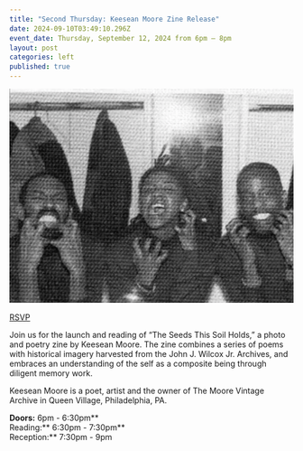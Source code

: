 ```yaml
---
title: "Second Thursday: Keesean Moore Zine Release"
date: 2024-09-10T03:49:10.296Z
event_date: Thursday, September 12, 2024 from 6pm – 8pm
layout: post
categories: left
published: true
---
```

![](/assets/img/screen-shot-2024-09-09-at-11.53.47-pm.png)

[R﻿SVP](https://www.eventbrite.com/e/second-thursday-the-seeds-this-soil-holds-zine-launch-reading-tickets-1001449411147)

Join us for the launch and reading of “The Seeds This Soil Holds,” a photo and poetry zine by Keesean Moore. The zine combines a series of poems with historical imagery harvested from the John J. Wilcox Jr. Archives, and embraces an understanding of the self as a composite being through diligent memory work.

Keesean Moore is a poet, artist and the owner of The Moore Vintage Archive in Queen Village, Philadelphia, PA.

**Doors:** 6pm - 6:30pm**\
Reading:** 6:30pm - 7:30pm**\
Reception:** 7:30pm - 9pm